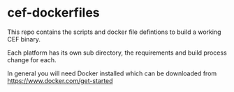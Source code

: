 # cef-dockerfiles
This repo contains the scripts and docker file defintions to build a working CEF binary.

Each platform has its own sub directory, the requirements and build process change for each.

In general you will need Docker installed which can be downloaded from https://www.docker.com/get-started
